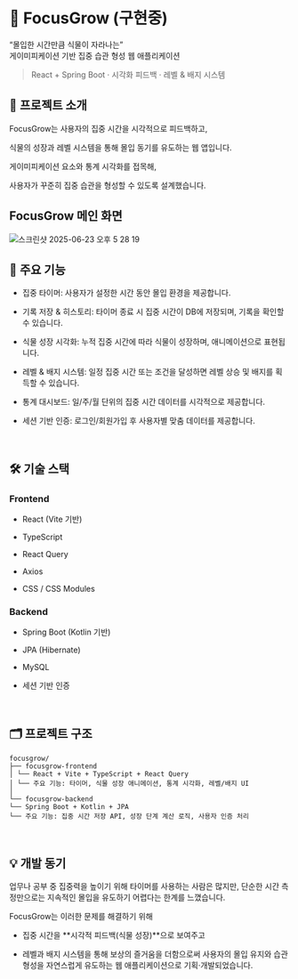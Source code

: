 # 🌱 FocusGrow (구현중)
“몰입한 시간만큼 식물이 자라나는”  
게이미피케이션 기반 집중 습관 형성 웹 애플리케이션

> React + Spring Boot · 시각화 피드백 · 레벨 & 배지 시스템

## 🎯 프로젝트 소개

FocusGrow는 사용자의 집중 시간을 시각적으로 피드백하고,

식물의 성장과 레벨 시스템을 통해 몰입 동기를 유도하는 웹 앱입니다.

게이미피케이션 요소와 통계 시각화를 접목해,

사용자가 꾸준히 집중 습관을 형성할 수 있도록 설계했습니다.

## FocusGrow 메인 화면
![스크린샷 2025-06-23 오후 5 28 19](https://github.com/user-attachments/assets/89cffbc0-e309-49c3-93e2-ae4642349552)


## 🔑 주요 기능

- 집중 타이머: 사용자가 설정한 시간 동안 몰입 환경을 제공합니다.

- 기록 저장 & 히스토리: 타이머 종료 시 집중 시간이 DB에 저장되며, 기록을 확인할 수 있습니다.

- 식물 성장 시각화: 누적 집중 시간에 따라 식물이 성장하며, 애니메이션으로 표현됩니다.

- 레벨 & 배지 시스템: 일정 집중 시간 또는 조건을 달성하면 레벨 상승 및 배지를 획득할 수 있습니다.

- 통계 대시보드: 일/주/월 단위의 집중 시간 데이터를 시각적으로 제공합니다.

- 세션 기반 인증: 로그인/회원가입 후 사용자별 맞춤 데이터를 제공합니다.

<br>

## 🛠 기술 스택

### Frontend

- React (Vite 기반)

- TypeScript

- React Query 

- Axios 

- CSS / CSS Modules


### Backend

- Spring Boot (Kotlin 기반)

- JPA (Hibernate) 

- MySQL 

- 세션 기반 인증

<br>

## 🗂 프로젝트 구조
```
focusgrow/
├── focusgrow-frontend
│ └── React + Vite + TypeScript + React Query
│ └── 주요 기능: 타이머, 식물 성장 애니메이션, 통계 시각화, 레벨/배지 UI
│
└── focusgrow-backend
└── Spring Boot + Kotlin + JPA
└── 주요 기능: 집중 시간 저장 API, 성장 단계 계산 로직, 사용자 인증 처리
```
<br>

## 💡 개발 동기

업무나 공부 중 집중력을 높이기 위해 타이머를 사용하는 사람은 많지만,
단순한 시간 측정만으로는 지속적인 몰입을 유도하기 어렵다는 한계를 느꼈습니다.

FocusGrow는 이러한 문제를 해결하기 위해

- 집중 시간을 **시각적 피드백(식물 성장)**으로 보여주고

- 레벨과 배지 시스템을 통해 보상의 즐거움을 더함으로써
사용자의 몰입 유지와 습관 형성을 자연스럽게 유도하는 웹 애플리케이션으로 기획·개발되었습니다.
